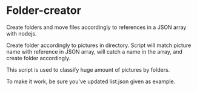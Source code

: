 # Folder-creator
Create folders and move files accordingly to references in a JSON array with nodejs.

Create folder accordingly to pictures in directory. Script will match picture name with reference in JSON array, will catch a name in the array, and create folder accordingly.

This script is used to classify huge amount of pictures by folders.

To make it work, be sure you've updated list.json given as example.
